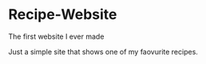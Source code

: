 # Recipe-Website
The first website I ever made

Just a simple site that shows one of my faovurite recipes.
